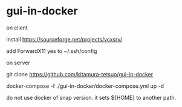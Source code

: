 # gui-in-docker

on client

install https://sourceforge.net/projects/vcxsrv/

add 
ForwardX11 yes
to ~/.ssh/config


on server

git clone https://github.com/kitamura-tetsuo/gui-in-docker

docker-compose -f ./gui-in-docker/docker-compose.yml up -d

do not use docker of snap version. it sets ${HOME} to another path.